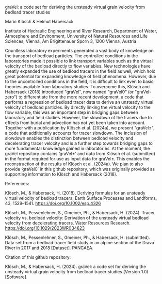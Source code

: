graVel: a code set for deriving the unsteady virtual grain velocity 
from bedload tracer studies 

Mario Klösch & Helmut Habersack

Institute of Hydraulic Engineering and River Research, Department of 
Water, Atmosphere and Environment, University of Natural Resources and 
Life Sciences, Vienna, Am Brigittenauer Sporn 3, 1200 Vienna, Austria

Countless laboratory experiments generated a vast body of knowledge on
the transport of bedload particles. The controlled conditions in the 
laboratories made it possible to link transport variables such as the 
virtual velocity of the bedload directly to flow variables. New 
technologies have greatly expanded the use of bedload tracers in the 
field as well, which hold great potential for expanding knowledge of 
field phenomena. However, due to the uncontrolled conditions in the 
field, it is difficult to link even to basic theories available from 
laboratory studies. 
To overcome this, Klösch and Habersack (2018) introduced "graVel", 
now named "graVel0" (or "graVel-zero") to differentiate from the more 
recent development, a code that performs a regression of bedload tracer
data to derive an unsteady virtual velocity of bedload particles. By 
directly linking the virtual velocity to the flow variable, this was an 
important step in bridging gaps between laboratory and field studies. 
However, the slowdown of the tracers due to effects from burial and 
advection has not yet been taken into account.
Together with a publication by Klösch et al. (2024a), we present 
"graVel±", a code that additionally accounts for tracer slowdown. The 
inclusion of slowdown enables the distinction between bedload velocity 
and decelerating tracer velocity and is a further step towards bridging
gaps to more fundamental knowledge gained in laboratories. 
At the moment, the graVel repository contains ‘graVel±’ and data from 
Klösch et al. (submitted) in the format required for use as input data 
for graVel±. This enables the reconstruction of the results of Klösch 
et al. (2024a). We plan to also provide ‘graVel0’ in this github 
repository, which was originally provided as supporting information to 
Klösch and Habersack (2018).  

References:

Klösch, M., & Habersack, H. (2018). Deriving formulas for an unsteady 
virtual velocity of bedload tracers. Earth Surface Processes and 
Landforms, 43, 1529–1541. https://doi.org/10.1002/esp.4326

Klösch, M., Pessenlehner, S., Gmeiner, Ph., & Habersack, H. (2024). 
Tracer velocity vs. bedload velocity: Derivation of the unsteady 
virtual bedload velocity from decelerating tracers. Water Resources 
Research. https://doi.org/10.1029/2023WR034823

Klösch, M., Pessenlehner, S., Gmeiner, Ph., & Habersack, H. (submitted). 
Data set from a bedload tracer field study in an alpine section of the
Drava River in 2017 and 2018 [Dataset]. PANGAEA.   

Citation of this github repository: 

Klösch, M., & Habersack, H. (2024). graVel: a code set for deriving the
unsteady virtual grain velocity from bedload tracer studies 
(Version 1.0) [Software]. 
